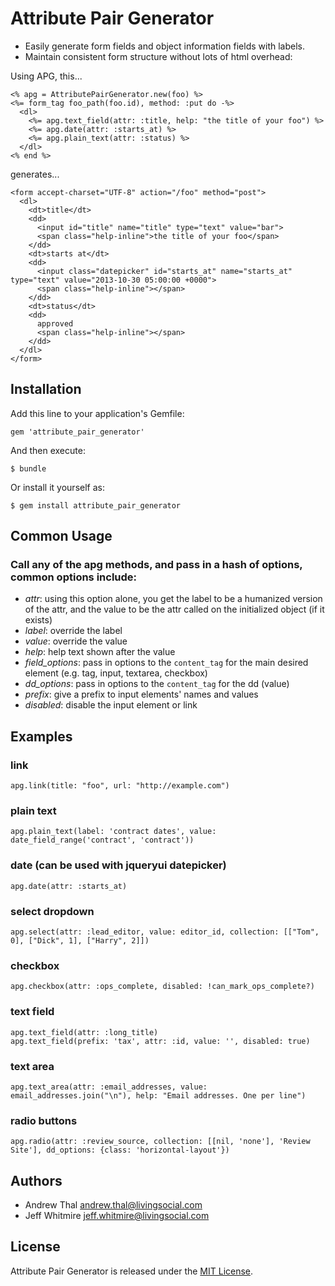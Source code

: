 # Attribute Pair Generator

* Easily generate form fields and object information fields with labels.
* Maintain consistent form structure without lots of html overhead:

Using APG, this...

    <% apg = AttributePairGenerator.new(foo) %>
    <%= form_tag foo_path(foo.id), method: :put do -%>
      <dl>
        <%= apg.text_field(attr: :title, help: "the title of your foo") %>
        <%= apg.date(attr: :starts_at) %>
        <%= apg.plain_text(attr: :status) %>
      </dl>
    <% end %>

generates...

    <form accept-charset="UTF-8" action="/foo" method="post">
      <dl>
        <dt>title</dt>
        <dd>
          <input id="title" name="title" type="text" value="bar">
          <span class="help-inline">the title of your foo</span>
        </dd>
        <dt>starts at</dt>
        <dd>
          <input class="datepicker" id="starts_at" name="starts_at" type="text" value="2013-10-30 05:00:00 +0000">
          <span class="help-inline"></span>
        </dd>
        <dt>status</dt>
        <dd>
          approved
          <span class="help-inline"></span>
        </dd>
      </dl>
    </form>

## Installation

Add this line to your application's Gemfile:

    gem 'attribute_pair_generator'

And then execute:

    $ bundle

Or install it yourself as:

    $ gem install attribute_pair_generator

## Common Usage

### Call any of the apg methods, and pass in a hash of options, common options include:

* *attr*: using this option alone, you get the label to be a humanized version of the attr, and the value to be the attr called on the initialized object (if it exists)
* *label*: override the label
* *value*: override the value
* *help*: help text shown after the value
* *field_options*: pass in options to the `content_tag` for the main desired element (e.g. <a> tag, input, textarea, checkbox)
* *dd_options*: pass in options to the `content_tag` for the dd (value)
* *prefix*: give a prefix to input elements' names and values
* *disabled*: disable the input element or link

## Examples

### link

    apg.link(title: "foo", url: "http://example.com")

### plain text

    apg.plain_text(label: 'contract dates', value: date_field_range('contract', 'contract'))

### date (can be used with jqueryui datepicker)

    apg.date(attr: :starts_at)

### select dropdown

    apg.select(attr: :lead_editor, value: editor_id, collection: [["Tom", 0], ["Dick", 1], ["Harry", 2]])

### checkbox

    apg.checkbox(attr: :ops_complete, disabled: !can_mark_ops_complete?)

### text field

    apg.text_field(attr: :long_title)
    apg.text_field(prefix: 'tax', attr: :id, value: '', disabled: true)

### text area

    apg.text_area(attr: :email_addresses, value: email_addresses.join("\n"), help: "Email addresses. One per line")

### radio buttons

    apg.radio(attr: :review_source, collection: [[nil, 'none'], 'Review Site'], dd_options: {class: 'horizontal-layout'})

## Authors

* Andrew Thal <andrew.thal@livingsocial.com>
* Jeff Whitmire <jeff.whitmire@livingsocial.com>

## License

Attribute Pair Generator is released under the [MIT License](http://www.opensource.org/licenses/MIT).
